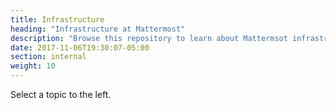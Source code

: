 ```yaml
---
title: Infrastructure
heading: "Infrastructure at Mattermost"
description: "Browse this repository to learn about Mattermsot infrastructure and what we use to build our product."
date: 2017-11-06T19:30:07-05:00
section: internal
weight: 10
---
```


Select a topic to the left.
